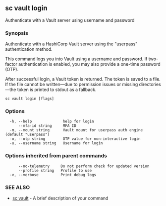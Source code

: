 ## sc vault login

Authenticate with a Vault server using username and password

### Synopsis

Authenticate with a HashiCorp Vault server using the "userpass" authentication method.

This command logs you into Vault using a username and password. If two-factor
authentication is enabled, you may also provide a one-time password (OTP).

After successful login, a Vault token is returned. The token is saved to a file.
If the file cannot be written—due to permission issues or missing directories—the token is printed
to stdout as a fallback.

```
sc vault login [flags]
```

### Options

```
  -h, --help              help for login
      --mfa-id string     MFA ID
  -m, --mount string      Vault mount for userpass auth engine (default "userpass")
  -o, --otp string        OTP value for non-interactive login
  -u, --username string   Username for login
```

### Options inherited from parent commands

```
      --no-telemetry     Do not perform check for updated version
      --profile string   Profile to use
  -v, --verbose          Print debug logs
```

### SEE ALSO

* [sc vault](sc_vault.md)	 - A brief description of your command

